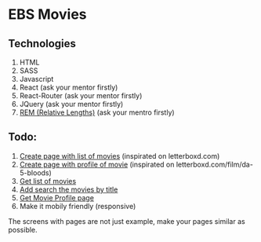 # EBS Movies

## Technologies

1. HTML
2. SASS
3. Javascript
4. React (ask your mentor firstly)
5. React-Router (ask your mentor firstly)
6. JQuery (ask your mentor firstly)
7. [REM (Relative Lengths)](https://www.sitepoint.com/understanding-and-using-rem-units-in-css/) (ask your mentro firstly)

## Todo:

1. [Create page with list of movies](resources/1.png) (inspirated on letterboxd.com)
2. [Create page with profile of movie](resources/2.png) (inspirated on letterboxd.com/film/da-5-bloods)
3. [Get list of movies](https://developers.themoviedb.org/3/discover/movie-discover)
4. [Add search the movies by title](https://developers.themoviedb.org/3/search/search-movies)
5. [Get Movie Profile page](https://developers.themoviedb.org/3/find/find-by-id)
6. Make it mobily friendly (responsive)

The screens with pages are not just example, make your pages similar as possible.
